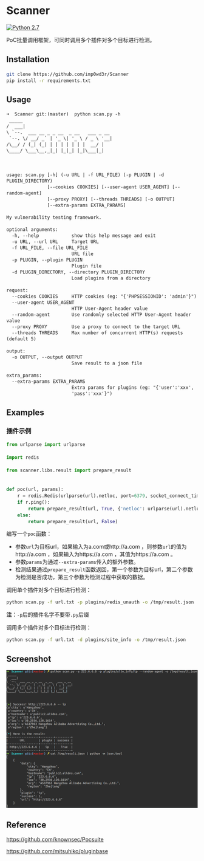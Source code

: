 # Scanner 

[![Python 2.7](https://img.shields.io/badge/python-2.7-yellow.svg)](https://www.python.org/)

PoC批量调用框架，可同时调用多个插件对多个目标进行检测。

## Installation

```bash
git clone https://github.com/imp0wd3r/Scanner
pip install -r requirements.txt
```

## Usage

```
➜  Scanner git:(master)  python scan.py -h
 _____                                 
/  ___|                                
\ `--.  ___ __ _ _ __  _ __   ___ _ __ 
 `--. \/ __/ _` | '_ \| '_ \ / _ \ '__|
/\__/ / (_| (_| | | | | | | |  __/ |   
\____/ \___\__,_|_| |_|_| |_|\___|_|   
                                       
                                       

usage: scan.py [-h] (-u URL | -f URL_FILE) (-p PLUGIN | -d PLUGIN_DIRECTORY)
               [--cookies COOKIES] [--user-agent USER_AGENT] [--random-agent]
               [--proxy PROXY] [--threads THREADS] [-o OUTPUT]
               [--extra-params EXTRA_PARAMS]

My vulnerability testing framework.

optional arguments:
  -h, --help            show this help message and exit
  -u URL, --url URL     Target URL
  -f URL_FILE, --file URL_FILE
                        URL file
  -p PLUGIN, --plugin PLUGIN
                        Plugin file
  -d PLUGIN_DIRECTORY, --directory PLUGIN_DIRECTORY
                        Load plugins from a directory

request:
  --cookies COOKIES     HTTP cookies (eg: "{'PHPSESSIONID': 'admin'}")
  --user-agent USER_AGENT
                        HTTP User-Agent header value
  --random-agent        Use randomly selected HTTP User-Agent header value
  --proxy PROXY         Use a proxy to connect to the target URL
  --threads THREADS     Max number of concurrent HTTP(s) requests (default 5)

output:
  -o OUTPUT, --output OUTPUT
                        Save result to a json file

extra_params:
  --extra-params EXTRA_PARAMS
                        Extra params for plugins (eg: "{'user':'xxx',
                        'pass':'xxx'}")

```

## Examples

### 插件示例

```python
from urlparse import urlparse

import redis

from scanner.libs.result import prepare_result


def poc(url, params):
    r = redis.Redis(urlparse(url).netloc, port=6379, socket_connect_timeout=5)
    if r.ping():
        return prepare_result(url, True, {'netloc': urlparse(url).netloc, 'port': 6379})
    else:
        return prepare_result(url, False)

```

编写一个`poc`函数：

- 参数`url`为目标url，如果输入为a.com或http://a.com ，则参数`url`的值为http://a.com ，如果输入为https://a.com ，其值为https://a.com 。
- 参数`params`为通过`--extra-params`传入的额外参数。
- 检测结果通过`prepare_result`函数返回，第一个参数为目标url，第二个参数为检测是否成功，第三个参数为检测过程中获取的数据。

调用单个插件对多个目标进行检测：

```bash
python scan.py -f url.txt -p plugins/redis_unauth -o /tmp/result.json
```

**注**：`-p`后的插件名字不要带`.py`后缀

调用多个插件对多个目标进行检测：

```bash
python scan.py -f url.txt -d plugins/site_info -o /tmp/result.json
```

## Screenshot

![example](example.png)

## Reference

https://github.com/knownsec/Pocsuite

https://github.com/mitsuhiko/pluginbase
